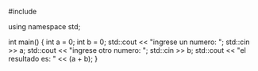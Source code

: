 #include <iostream>

using namespace std;

int main()
{
    int a = 0;
    int b = 0;
    std::cout << "ingrese un numero: ";
        std::cin >> a;
    std::cout << "ingrese otro numero: ";
        std::cin >> b;
        std::cout << "el resultado es: " << (a + b);
}
